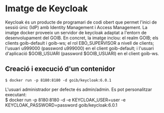 # Imatge de Keycloak  
Keycloak és un producte de programari de codi obert que permet l'inici de sessió únic (IdP) amb Identity Management i Access Management. La imatge docker proveeix un servidor de keycloak adaptat a l'entorn de desenvolupament del GOIB. En concret, la imatge inclou: el realm GOIB; els clients goib-default i goib-ws; el rol EBO_SUPERVISOR a nivell de clients; l'usuari u999000 (password u999000) en el client goib-default; i l'usuari d'aplicació $GOIB_USUARI (password $GOIB_USUARI) en el client goib-ws.  

## Creació i execució d'un contenidor  
    $ docker run -p 8180:8180 -d goib/keycloak:6.0.1  

L'usuari administrador per defecte és admin/admin. Es pot personalitzar executant:  
    $ docker run -p 8180:8180 -d -e KEYCLOAK_USER=user -e KEYCLOAK_PASSWORD=password goib/keycloak:6.0.1

